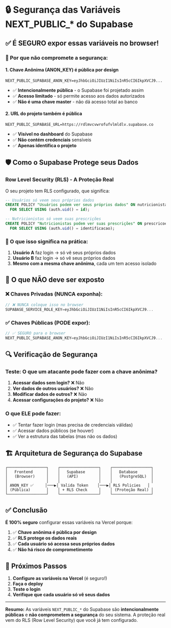 # 🔒 Segurança das Variáveis NEXT_PUBLIC_* do Supabase

## ✅ É SEGURO expor essas variáveis no browser!

### 🎯 Por que não compromete a segurança:

#### 1. **Chave Anônima (ANON_KEY) é pública por design**
```
NEXT_PUBLIC_SUPABASE_ANON_KEY=eyJhbGciOiJIUzI1NiIsInR5cCI6IkpXVCJ9...
```
- ✅ **Intencionalmente pública** - o Supabase foi projetado assim
- ✅ **Acesso limitado** - só permite acesso aos dados autorizados
- ✅ **Não é uma chave master** - não dá acesso total ao banco

#### 2. **URL do projeto também é pública**
```
NEXT_PUBLIC_SUPABASE_URL=https://rdlmvcvwrofufvlmldlv.supabase.co
```
- ✅ **Visível no dashboard** do Supabase
- ✅ **Não contém credenciais** sensíveis
- ✅ **Apenas identifica o projeto**

## 🛡️ Como o Supabase Protege seus Dados

### Row Level Security (RLS) - A Proteção Real

O seu projeto tem RLS configurado, que significa:

```sql
-- Usuários só veem seus próprios dados
CREATE POLICY "Usuários podem ver seus próprios dados" ON nutricionistas
  FOR SELECT USING (auth.uid() = id);

-- Nutricionistas só veem suas prescrições
CREATE POLICY "Nutricionistas podem ver suas prescrições" ON prescricoes
  FOR SELECT USING (auth.uid() = identificacao);
```

### 🔐 O que isso significa na prática:

1. **Usuário A** faz login → só vê seus próprios dados
2. **Usuário B** faz login → só vê seus próprios dados
3. **Mesmo com a mesma chave anônima**, cada um tem acesso isolado

## 🚫 O que NÃO deve ser exposto

### ❌ Chaves Privadas (NUNCA exponha):
```javascript
// ❌ NUNCA coloque isso no browser
SUPABASE_SERVICE_ROLE_KEY=eyJhbGciOiJIUzI1NiIsInR5cCI6IkpXVCJ9...
```

### ✅ Chaves Públicas (PODE expor):
```javascript
// ✅ SEGURO para o browser
NEXT_PUBLIC_SUPABASE_ANON_KEY=eyJhbGciOiJIUzI1NiIsInR5cCI6IkpXVCJ9...
```

## 🔍 Verificação de Segurança

### Teste: O que um atacante pode fazer com a chave anônima?

1. **Acessar dados sem login?** ❌ Não
2. **Ver dados de outros usuários?** ❌ Não  
3. **Modificar dados de outros?** ❌ Não
4. **Acessar configurações do projeto?** ❌ Não

### O que ELE pode fazer:
- ✅ Tentar fazer login (mas precisa de credenciais válidas)
- ✅ Acessar dados públicos (se houver)
- ✅ Ver a estrutura das tabelas (mas não os dados)

## 🏗️ Arquitetura de Segurança do Supabase

```
┌─────────────────┐    ┌─────────────────┐    ┌─────────────────┐
│   Frontend      │    │   Supabase      │    │   Database      │
│   (Browser)     │    │   (API)         │    │   (PostgreSQL)  │
│                 │    │                 │    │                 │
│ ANON_KEY ✅     │───▶│ Valida Token    │───▶│ RLS Policies   │
│ (Pública)       │    │ + RLS Check     │    │ (Proteção Real) │
└─────────────────┘    └─────────────────┘    └─────────────────┘
```

## ✅ Conclusão

**É 100% seguro** configurar essas variáveis na Vercel porque:

1. ✅ **Chave anônima é pública por design**
2. ✅ **RLS protege os dados reais**
3. ✅ **Cada usuário só acessa seus próprios dados**
4. ✅ **Não há risco de comprometimento**

## 🚀 Próximos Passos

1. **Configure as variáveis na Vercel** (é seguro!)
2. **Faça o deploy**
3. **Teste o login**
4. **Verifique que cada usuário só vê seus dados**

---

**Resumo:** As variáveis `NEXT_PUBLIC_*` do Supabase são **intencionalmente públicas** e **não comprometem a segurança** do seu sistema. A proteção real vem do RLS (Row Level Security) que você já tem configurado. 
